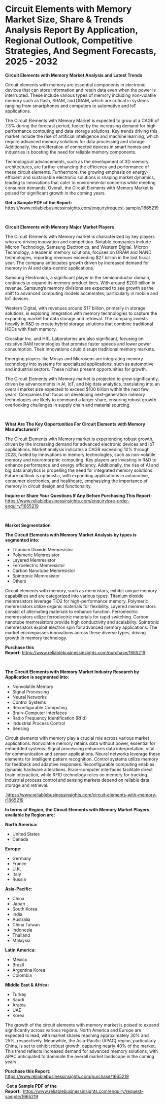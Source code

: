 <p><h1>Circuit Elements with Memory Market Size, Share & Trends Analysis Report By Application, Regional Outlook, Competitive Strategies, And Segment Forecasts, 2025 - 2032</h1></p><p><strong>Circuit Elements with Memory Market Analysis and Latest Trends</strong></p>
<p><p>Circuit elements with memory are essential components in electronic devices that can store information and retain data even when the power is interrupted. These include various types of memory including non-volatile memory such as flash, SRAM, and DRAM, which are critical in systems ranging from smartphones and computers to automotive and IoT applications.</p><p>The Circuit Elements with Memory Market is expected to grow at a CAGR of 7.3% during the forecast period, fueled by the increasing demand for high-performance computing and data storage solutions. Key trends driving this market include the rise of artificial intelligence and machine learning, which require advanced memory solutions for data processing and storage. Additionally, the proliferation of connected devices in smart homes and industries is boosting the need for reliable memory components.</p><p>Technological advancements, such as the development of 3D memory architectures, are further enhancing the efficiency and performance of these circuit elements. Furthermore, the growing emphasis on energy-efficient and sustainable electronic solutions is shaping market dynamics, leading to innovations that cater to environmental concerns while meeting consumer demands. Overall, the Circuit Elements with Memory Market is poised for significant growth in the coming years.</p></p>
<p><strong>Get a Sample PDF of the Report:&nbsp;</strong> <a href="https://www.reliablebusinessinsights.com/enquiry/request-sample/1665219?utm_campaign=3220&utm_medium=2&utm_source=Github&utm_content=ia&utm_term=18042025&utm_id=circuit-elements-with-memory">https://www.reliablebusinessinsights.com/enquiry/request-sample/1665219</a></p>
<p>&nbsp;</p>
<p><strong>Circuit Elements with Memory Major Market Players</strong></p>
<p><p>The Circuit Elements with Memory market is characterized by key players who are driving innovation and competition. Notable companies include Micron Technology, Samsung Electronics, and Western Digital. Micron Technology, a leader in memory solutions, focuses on DRAM and NAND technologies, reporting revenues exceeding $27 billion in the last fiscal year. The company anticipates growth driven by increased demand for memory in AI and data-centric applications.</p><p>Samsung Electronics, a significant player in the semiconductor domain, continues to expand its memory product lines. With around $200 billion in revenue, Samsung’s memory divisions are expected to see growth as the shift to advanced computing models accelerates, particularly in mobile and IoT devices.</p><p>Western Digital, with revenues around $17 billion, primarily in storage solutions, is exploring integration with memory technologies to capture the expanding market for data storage and retrieval. The company invests heavily in R&D to create hybrid storage solutions that combine traditional HDDs with flash memory.</p><p>Crossbar Inc. and HRL Laboratories are also significant, focusing on resistive RAM technologies that promise faster speeds and lower power consumption. Their innovations could disrupt traditional memory markets.</p><p>Emerging players like Mosys and Microsemi are integrating memory technology into systems for specialized applications, such as automotive and industrial sectors. These niches present opportunities for growth.</p><p>The Circuit Elements with Memory market is projected to grow significantly, driven by advancements in AI, IoT, and big data analytics, translating into an overall market size expected to exceed $100 billion within the next few years. Companies that focus on developing next-generation memory technologies are likely to command a larger share, ensuring robust growth overlooking challenges in supply chain and material sourcing.</p></p>
<p>&nbsp;</p>
<p><strong>What Are The Key Opportunities For Circuit Elements with Memory Manufacturers?</strong></p>
<p><p>The Circuit Elements with Memory market is experiencing robust growth, driven by the increasing demand for advanced electronic devices and IoT applications. Market analysis indicates a CAGR exceeding 10% through 2028, fueled by innovations in memory technologies, such as non-volatile memory and neuromorphic computing. Key players are investing in R&D to enhance performance and energy efficiency. Additionally, the rise of AI and big data analytics is propelling the need for integrated memory solutions. Future outlook is optimistic, with expanding applications in automotive, consumer electronics, and healthcare, emphasizing the importance of memory in circuit design and functionality.</p></p>
<p><strong>Inquire or Share Your Questions If Any Before Purchasing This Report:</strong> <a href="https://www.reliablebusinessinsights.com/enquiry/pre-order-enquiry/1665219?utm_campaign=3220&utm_medium=2&utm_source=Github&utm_content=ia&utm_term=18042025&utm_id=circuit-elements-with-memory">https://www.reliablebusinessinsights.com/enquiry/pre-order-enquiry/1665219</a></p>
<p>&nbsp;</p>
<p><strong>Market Segmentation</strong></p>
<p><strong>The Circuit Elements with Memory Market Analysis by types is segmented into:</strong></p>
<p><ul><li>Titanium Dioxide Memresistor</li><li>Polymeric Memresistor</li><li>Layered Memresistor</li><li>Ferroelectric Memresistor</li><li>Carbon Nanotube Memresistor</li><li>Spintronic Memresistor</li><li>Others</li></ul></p>
<p><p>Circuit elements with memory, such as memristors, exhibit unique memory capabilities and are categorized into various types. Titanium dioxide memresistors leverage TiO2 for high-performance memory. Polymeric memresistors utilize organic materials for flexibility. Layered memresistors consist of alternating materials to enhance function. Ferroelectric memresistors utilize ferroelectric materials for rapid switching. Carbon nanotube memresistors provide high conductivity and scalability. Spintronic memresistors exploit electron spin for advanced memory applications. The market encompasses innovations across these diverse types, driving growth in memory technology.</p></p>
<p><strong>Purchase this Report:&nbsp;</strong><a href="https://www.reliablebusinessinsights.com/purchase/1665219?utm_campaign=3220&utm_medium=2&utm_source=Github&utm_content=ia&utm_term=18042025&utm_id=circuit-elements-with-memory">https://www.reliablebusinessinsights.com/purchase/1665219</a></p>
<p>&nbsp;</p>
<p><strong>The Circuit Elements with Memory Market Industry Research by Application is segmented into:</strong></p>
<p><ul><li>Nonvolatile Memory</li><li>Signal Processing</li><li>Neural Networks</li><li>Control Systems</li><li>Reconfigurable Computing</li><li>Brain-Computer Interfaces</li><li>Radio Frequency Identification (Rfid)</li><li>Industrial Process Control</li><li>Sensing</li></ul></p>
<p><p>Circuit elements with memory play a crucial role across various market applications. Nonvolatile memory retains data without power, essential for embedded systems. Signal processing enhances data interpretation, vital for communication and sensor applications. Neural networks leverage these elements for intelligent pattern recognition. Control systems utilize memory for feedback and adaptive responses. Reconfigurable computing enables dynamic hardware alterations. Brain-computer interfaces facilitate direct brain interaction, while RFID technology relies on memory for tracking. Industrial process control and sensing markets depend on reliable data storage and retrieval.</p></p>
<p><a href="https://www.reliablebusinessinsights.com/circuit-elements-with-memory-r1665219?utm_campaign=3220&utm_medium=2&utm_source=Github&utm_content=ia&utm_term=18042025&utm_id=circuit-elements-with-memory">&nbsp;https://www.reliablebusinessinsights.com/circuit-elements-with-memory-r1665219</a></p>
<p><strong>In terms of Region, the Circuit Elements with Memory Market Players available by Region are:</strong></p>
<p>
    <p> <strong> North America: </strong>
        <ul>
            <li>United States</li>
            <li>Canada</li>
        </ul>
        </p> 
    <p> <strong> Europe: </strong>
        <ul>
            <li>Germany</li>
            <li>France</li>
            <li>U.K.</li>
            <li>Italy</li>
            <li>Russia</li>
        </ul>
        </p> 
    <p> <strong> Asia-Pacific: </strong>
        <ul>
            <li>China</li>
            <li>Japan</li>
            <li>South Korea</li>
            <li>India</li>
            <li>Australia</li>
            <li>China Taiwan</li>
            <li>Indonesia</li>
            <li>Thailand</li>
            <li>Malaysia</li>
        </ul>
        </p> 
    <p> <strong> Latin America: </strong>
        <ul>
            <li>Mexico</li>
            <li>Brazil</li>
            <li>Argentina Korea</li>
            <li>Colombia</li>
        </ul>
        </p> 
    <p> <strong> Middle East & Africa: </strong>
        <ul>
            <li>Turkey</li>
            <li>Saudi</li>
            <li>Arabia</li>
            <li>UAE</li>
            <li>Korea</li>
        </ul>
    </p>
    </p>
<p><p>The growth of the circuit elements with memory market is poised to expand significantly across various regions. North America and Europe are expected to lead, with market shares reaching approximately 30% and 25%, respectively. Meanwhile, the Asia-Pacific (APAC) region, particularly China, is set to exhibit robust growth, capturing nearly 40% of the market. This trend reflects increased demand for advanced memory solutions, with APAC anticipated to dominate the overall market landscape in the coming years.</p></p>
<p><strong>Purchase this Report: </strong><a href="https://www.reliablebusinessinsights.com/purchase/1665219?utm_campaign=3220&utm_medium=2&utm_source=Github&utm_content=ia&utm_term=18042025&utm_id=circuit-elements-with-memory">https://www.reliablebusinessinsights.com/purchase/1665219</a></p>
<p>&nbsp;<strong>Get a Sample PDF of the Report:&nbsp;&nbsp;</strong><a href="https://www.reliablebusinessinsights.com/enquiry/request-sample/1665219?utm_campaign=3220&utm_medium=2&utm_source=Github&utm_content=ia&utm_term=18042025&utm_id=circuit-elements-with-memory">https://www.reliablebusinessinsights.com/enquiry/request-sample/1665219</a></p>
<p><strong></strong></p>
<p><p></p><p></p><p></p></p>